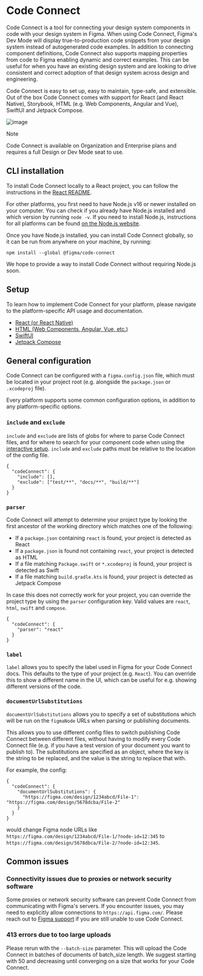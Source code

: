 # Code Connect

Code Connect is a tool for connecting your design system components in code with your design system in Figma. When using Code Connect, Figma's Dev Mode will display true-to-production code snippets from your design system instead of autogenerated code examples. In addition to connecting component definitions, Code Connect also supports mapping properties from code to Figma enabling dynamic and correct examples. This can be useful for when you have an existing design system and are looking to drive consistent and correct adoption of that design system across design and engineering.

Code Connect is easy to set up, easy to maintain, type-safe, and extensible. Out of the box Code Connect comes with support for React (and React Native), Storybook, HTML (e.g. Web Components, Angular and Vue), SwiftUI and Jetpack Compose.

![image](https://static.figma.com/uploads/d98e747613e01685d6a0f9dd3e2dcd022ff289c0.png)

> [!NOTE]
> Code Connect is available on Organization and Enterprise plans and requires a full Design or Dev Mode seat to use.

## CLI installation

To install Code Connect locally to a React project, you can follow the instructions in the [React README](docs/react.md#installation).

For other platforms, you first need to have Node.js v16 or newer installed on your computer. You can check if you already have Node.js installed and which version by running `node -v`. If you need to install Node.js, instructions for all platforms can be found [on the Node.js website](https://nodejs.org/en/download/package-manager).

Once you have Node.js installed, you can install Code Connect globally, so it can be run from anywhere on your machine, by running:

`npm install --global @figma/code-connect`

We hope to provide a way to install Code Connect without requiring Node.js soon.

## Setup

To learn how to implement Code Connect for your platform, please navigate to the platform-specific API usage and documentation.

- [React (or React Native)](docs/react.md)
- [HTML (Web Components, Angular, Vue, etc.)](docs/html.md)
- [SwiftUI](docs/swiftui.md)
- [Jetpack Compose](docs/compose.md)

## General configuration

Code Connect can be configured with a `figma.config.json` file, which must be located in your project root (e.g. alongside the `package.json` or `.xcodeproj` file).

Every platform supports some common configuration options, in addition to any platform-specific options.

### `include` and `exclude`

`include` and `exclude` are lists of globs for where to parse Code Connect files, and for where to search for your component code when using the [interactive setup](docs/react.md#interactive-setup). `include` and `exclude` paths must be relative to the location of the config file.

```jsonp
{
  "codeConnect": {
    "include": [],
    "exclude": ["test/**", "docs/**", "build/**"]
  }
}
```

### `parser`

Code Connect will attempt to determine your project type by looking the first ancestor of the working directory which matches one of the following:

- If a `package.json` containing `react` is found, your project is detected as React
- If a `package.json` is found not containing `react`, your project is detected as HTML
- If a file matching `Package.swift` or `*.xcodeproj` is found, your project is detected as Swift
- If a file matching `build.gradle.kts` is found, your project is detected as Jetpack Compose

In case this does not correctly work for your project, you can override the project type by using the `parser` configuration key. Valid values are `react`, `html`, `swift` and `compose`.

```jsonp
{
  "codeConnect": {
    "parser": "react"
  }
}
```

### `label`

`label` allows you to specify the label used in Figma for your Code Connect docs. This defaults to the type of your project (e.g. `React`). You can override this to show a different name in the UI, which can be useful for e.g. showing different versions of the code.

### `documentUrlSubstitutions`

`documentUrlSubstitutions` allows you to specify a set of substitutions which will be run on the `figmaNode` URLs when parsing or publishing documents.

This allows you to use different config files to switch publishing Code Connect between different files, without having to modify every Code Connect file (e.g. if you have a test version of your document you want to publish to). The substitutions are specified as an object, where the key is the string to be replaced, and the value is the string to replace that with.

For example, the config:

```
{
  "codeConnect": {
    "documentUrlSubstitutions": {
      "https://figma.com/design/1234abcd/File-1": "https://figma.com/design/5678dcba/File-2"
    }
  }
}
```

would change Figma node URLs like `https://figma.com/design/1234abcd/File-1/?node-id=12:345` to `https://figma.com/design/5678dbca/File-2/?node-id=12:345`.

## Common issues

### Connectivity issues due to proxies or network security software

Some proxies or network security software can prevent Code Connect from communicating with Figma's servers. If you encounter issues, you may need to explicitly allow connections to `https://api.figma.com/`. Please reach out to [Figma support](https://help.figma.com/hc/en-us/requests/new) if you are still unable to use Code Connect.

### 413 errors due to too large uploads

Please rerun with the `--batch-size` parameter. This will upload the Code Connect in batches of documents of batch_size length. We suggest starting with 50 and decreasing until converging on a size that works for your Code Connect.
